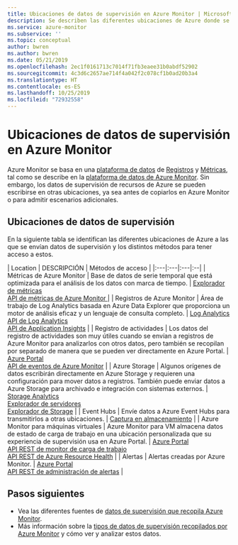 ```yaml
---
title: Ubicaciones de datos de supervisión en Azure Monitor | Microsoft Docs
description: Se describen las diferentes ubicaciones de Azure donde se almacenan datos de supervisión, incluida la plataforma de datos de Azure Monitor.
ms.service: azure-monitor
ms.subservice: ''
ms.topic: conceptual
author: bwren
ms.author: bwren
ms.date: 05/21/2019
ms.openlocfilehash: 2ec1f0161713c7014f71fb3eaee31b0abdf52902
ms.sourcegitcommit: 4c3d6c2657ae714f4a042f2c078cf1b0ad20b3a4
ms.translationtype: HT
ms.contentlocale: es-ES
ms.lasthandoff: 10/25/2019
ms.locfileid: "72932558"
---
```

# <a name="monitoring-data-locations-in-azure-monitor"></a>Ubicaciones de datos de supervisión en Azure Monitor

Azure Monitor se basa en una [plataforma de datos](data-platform.md) de [Registros](data-platform-logs.md) y [Métricas](data-platform-metrics.md), tal como se describe en la [plataforma de datos de Azure Monitor](data-platform.md). Sin embargo, los datos de supervisión de recursos de Azure se pueden escribirse en otras ubicaciones, ya sea antes de copiarlos en Azure Monitor o para admitir escenarios adicionales. 

## <a name="monitoring-data-locations"></a>Ubicaciones de datos de supervisión

En la siguiente tabla se identifican las diferentes ubicaciones de Azure a las que se envían datos de supervisión y los distintos métodos para tener acceso a estos.

| Location | DESCRIPCIÓN | Métodos de acceso |
|:---|:---|:---|:--|
| Métricas de Azure Monitor | Base de datos de serie temporal que está optimizada para el análisis de los datos con marca de tiempo. | [Explorador de métricas](metrics-getting-started.md)<br>[API de métricas de Azure Monitor ](/rest/api/monitor/metrics) |
| Registros de Azure Monitor    | Área de trabajo de Log Analytics basada en Azure Data Explorer que proporciona un motor de análisis eficaz y un lenguaje de consulta completo. | [Log Analytics](../log-query/portals.md)<br>[API de Log Analytics](https://dev.loganalytics.io/)<br>[API de Application Insights](https://dev.applicationinsights.io/reference/get-query) |
| Registro de actividades | Los datos del registro de actividades son muy útiles cuando se envían a registros de Azure Monitor para analizarlos con otros datos, pero también se recopilan por separado de manera que se pueden ver directamente en Azure Portal. | [Azure Portal](activity-log-view.md#azure-portal)<br>[API de eventos de Azure Monitor](/rest/api/monitor/eventcategories) |
| Azure Storage | Algunos orígenes de datos escribirán directamente en Azure Storage y requieren una configuración para mover datos a registros. También puede enviar datos a Azure Storage para archivado e integración con sistemas externos.  | [Storage Analytics](/rest/api/storageservices/storage-analytics)<br>[Explorador de servidores](/visualstudio/azure/vs-azure-tools-storage-resources-server-explorer-browse-manage)<br>[Explorador de Storage](/azure/vs-azure-tools-storage-manage-with-storage-explorer?tabs=windows) |
| Event Hubs | Envíe datos a Azure Event Hubs para transmitirlos a otras ubicaciones. | [Captura en almacenamiento](../../event-hubs/event-hubs-capture-overview.md)  |
| Azure Monitor para máquinas virtuales | Azure Monitor para VM almacena datos de estado de carga de trabajo en una ubicación personalizada que su experiencia de supervisión usa en Azure Portal. | [Azure Portal](../insights/vminsights-overview.md)<br>[API REST de monitor de carga de trabajo](https://docs.microsoft.com/rest/api/monitor/microsoft.workloadmonitor/components)<br>[API REST de Azure Resource Health](https://docs.microsoft.com/rest/api/resourcehealth/)  |
| Alertas | Alertas creadas por Azure Monitor. | [Azure Portal](alerts-managing-alert-instances.md)<br>[API REST de administración de alertas](https://docs.microsoft.com/rest/api/monitor/alertsmanagement/alerts) |



## <a name="next-steps"></a>Pasos siguientes

- Vea las diferentes fuentes de [datos de supervisión que recopila Azure Monitor](data-sources.md).
- Más información sobre la [tipos de datos de supervisión recopilados por Azure Monitor](data-platform.md) y cómo ver y analizar estos datos.
